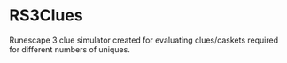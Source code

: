 # RS3Clues
Runescape 3 clue simulator created for evaluating clues/caskets required for different numbers of uniques.
